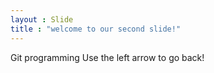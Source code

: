 ```yaml
---
layout : Slide
title : "welcome to our second slide!"
---
```

Git programming
Use the left arrow to go back!
